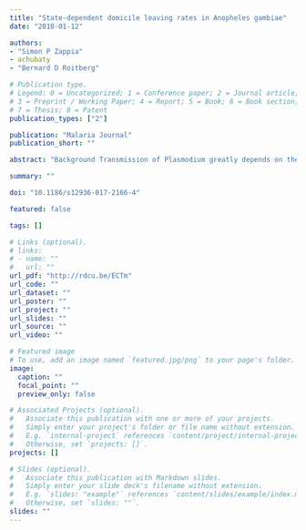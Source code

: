 ```yaml
---
title: "State-dependent domicile leaving rates in Anopheles gambiae"
date: "2018-01-12"

authors:
- "Simon P Zappia"
- achubaty
- "Bernard D Roitberg"

# Publication type.
# Legend: 0 = Uncategorized; 1 = Conference paper; 2 = Journal article;
# 3 = Preprint / Working Paper; 4 = Report; 5 = Book; 6 = Book section;
# 7 = Thesis; 8 = Patent
publication_types: ["2"]

publication: "Malaria Journal"
publication_short: ""

abstract: "Background Transmission of Plasmodium greatly depends on the foraging behaviour of its mosquito vector (Anopheles spp.). The accessibility of blood hosts and availability of plant sugar (i.e., nectar) sources, together with mosquito energy state, have been shown to modulate blood feeding (and thus biting rates) of anopheline mosquitoes. In this study, the influence of mosquito starvation status and availability of nectar on the decision of female Anopheles gambiae mosquitoes to leave a bed net-protected blood host was examined. Methods Two small-scale mesocosm experiments were conducted using female mosquitoes starved for 0, 24 or 48 hours, that were released inside a specially constructed hut with mesh-sealed exits and containing a bed net-protected human volunteer. Floral cues were positioned on one side of the hut or the other. Several exponential decay models were developed that characterized the emigration rates from the huts. These model fits were evaluated by examining their fitted parameter estimates, comparing Akaike Information Criterion (AIC) scores. Results Starved mosquitoes left domiciles at a higher rate than recently fed individuals however, there was no difference between one-day and two-day-starved mosquitoes. There was also no effect of floral cue placement on mosquito emigration rates. The best fitting emigration model was one based on both mosquito energy state and time whereas the worst fitting model was one based on the assumption of constant leaving rates, independent of time and energy state. Conclusions The results confirm that mosquito-leaving behaviour is energy-state dependent, and provide some of the first evidence state-dependent domicile emigration in An. gambiae, which may play a role in malarial transmission dynamics."

summary: ""

doi: "10.1186/s12936-017-2166-4"

featured: false

tags: []

# Links (optional).
# links:
# - name: ""
#   url: ""
url_pdf: "http://rdcu.be/ECTm"
url_code: ""
url_dataset: ""
url_poster: ""
url_project: ""
url_slides: ""
url_source: ""
url_video: ""

# Featured image
# To use, add an image named `featured.jpg/png` to your page's folder. 
image:
  caption: ""
  focal_point: ""
  preview_only: false

# Associated Projects (optional).
#   Associate this publication with one or more of your projects.
#   Simply enter your project's folder or file name without extension.
#   E.g. `internal-project` references `content/project/internal-project/index.md`.
#   Otherwise, set `projects: []`.
projects: []

# Slides (optional).
#   Associate this publication with Markdown slides.
#   Simply enter your slide deck's filename without extension.
#   E.g. `slides: "example"` references `content/slides/example/index.md`.
#   Otherwise, set `slides: ""`.
slides: ""
---
```

